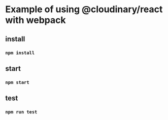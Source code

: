 # Example of using @cloudinary/react with webpack

## install
### `npm install`

## start
### `npm start`

## test
### `npm run test`
